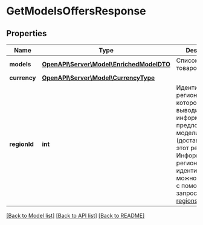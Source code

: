 # GetModelsOffersResponse

## Properties
Name | Type | Description | Notes
------------ | ------------- | ------------- | -------------
**models** | [**OpenAPI\Server\Model\EnrichedModelDTO**](EnrichedModelDTO.md) | Список моделей товаров. | 
**currency** | [**OpenAPI\Server\Model\CurrencyType**](CurrencyType.md) |  | [optional] 
**regionId** | **int** | Идентификатор региона, для которого выводится информация о предложениях модели (доставляемых в этот регион).  Информацию о регионе по идентификатору можно получить с помощью запроса [GET regions/{regionId}](../../reference/regions/searchRegionsById.md). | [optional] 

[[Back to Model list]](../README.md#documentation-for-models) [[Back to API list]](../README.md#documentation-for-api-endpoints) [[Back to README]](../README.md)


